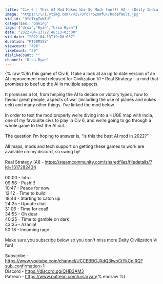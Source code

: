 ```yaml
---
title: "Civ 6 | This AI Mod Makes War So Much Fun!!! #2 - (Deity India Civilization VI)"
image: "https:\/\/i.ytimg.com\/vi\/DYcTrpZuWfU\/hqdefault.jpg"
vid_id: "DYcTrpZuWfU"
categories: "Gaming"
tags: ["Ursa","Ryan","Ursa Ryan"]
date: "2022-04-13T22:48:13+03:00"
vid_date: "2022-04-13T19:00:05Z"
duration: "PT50M55S"
viewcount: "426"
likeCount: "39"
dislikeCount: ""
channel: "Ursa Ryan"
---
```

{% raw %}In this game of Civ 6, I take a look at an up to date version of an AI improvement mod released for Civilization VI – Real Strategy – a mod that promises to beef up the AI in multiple aspects.<br /><br />It promises a lot, from helping the AI to decide on victory types, how to favour great people, aspects of war (including the use of planes and nukes eek) and many other things. I’ve linked the mod below.<br /><br />In order to test the mod properly we’re diving into a HUGE map with India, one of my favourite civs to play in Civ 6, and we’re going to go through a whole game to test the AI out.<br /><br />The question I’m hoping to answer is, “is this the best AI mod in 2022?”<br /><br />All maps, mods and tech support on getting these games to work are available on my discord, so swing by!<br /><br />Real Strategy (AI) - <a rel="nofollow" target="blank" href="https://steamcommunity.com/sharedfiles/filedetails/?id=1617282434">https://steamcommunity.com/sharedfiles/filedetails/?id=1617282434</a><br /><br />00:00 - Intro<br />09:58 - Push!!!<br />10:47 - Peace for now<br />12:12 - Time to build<br />18:44 - Starting to catch up<br />24:25 - Update chat<br />31:06 - Time for coal!<br />34:55 - Oh dear<br />40:25 - Time to gamble on dark<br />43:35 - Azania!<br />50:18 - Incoming rage<br /><br />Make sure you subscribe below so you don't miss more Deity Civilization VI fun!<br /><br />Subscribe - <a rel="nofollow" target="blank" href="https://www.youtube.com/channel/UCCEBBOJXdQ3lwoCtYkCnIRQ?sub_confirmation=1">https://www.youtube.com/channel/UCCEBBOJXdQ3lwoCtYkCnIRQ?sub_confirmation=1</a><br />Discord - <a rel="nofollow" target="blank" href="https://discord.gg/QHB3AM3">https://discord.gg/QHB3AM3</a><br />Patreon - <a rel="nofollow" target="blank" href="https://www.patreon.com/ursaryan">https://www.patreon.com/ursaryan</a>{% endraw %}
